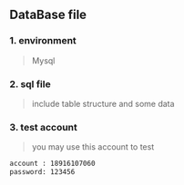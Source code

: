## DataBase file 

### 1. environment

> Mysql

### 2. sql file

> include table structure and some data

### 3. test account

> you may use this account to test 

```xml
account : 18916107060
password: 123456
```

